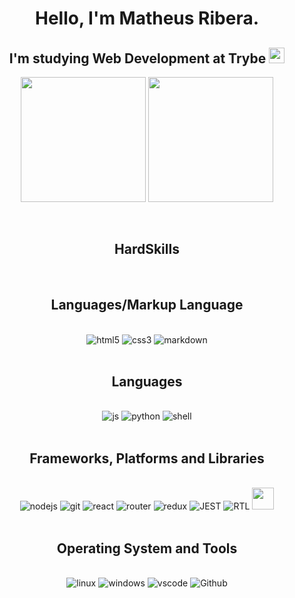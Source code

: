<strong>
  <h1
    align="center"
  >Hello, I'm Matheus Ribera.</h1>
  <h2
    align="center"
  >
  I'm studying Web Development at Trybe
  <img
    heigh="150px"
    src="https://miro.medium.com/max/2400/1*_8rYOyJj9qiQsmeoVk3Gfg.png" width="25px"
    />
  </h2>
</strong>
<div
    align="center"
>
  <img
    height="200px"
    align="center"
    src="https://github-readme-stats.vercel.app/api?username=MathRibera&show_icons=true&theme=dracula"
  />
  <img
    height="200px"
    align="center"
    src="https://github-readme-stats.vercel.app/api/top-langs/?username=MathRibera&show_icons=true&theme=dracula&layout=compact"
    />
</div>
<br><br>
<h2
  align="center"
>
  HardSkills
</h2>
<br>
<h2
  align="center"
>Languages/Markup Language</h2>
<br>
<div
  align="center"
>
  <img src="https://img.shields.io/badge/html5-%23E34F26.svg?style=for-the-badge&logo=html5&logoColor=white" alt="html5"/>
  <img src="https://img.shields.io/badge/css3-%231572B6.svg?style=for-the-badge&logo=css3&logoColor=white" alt="css3"/>
  <img src="https://img.shields.io/badge/markdown-%23000000.svg?style=for-the-badge&logo=markdown&logoColor=white" alt="markdown"/>
</div>
<br>
<h2
  align="center"
>Languages</h2>
<br>
<div
  align="center"
>
  <img src="https://img.shields.io/badge/javascript-%23323330.svg?style=for-the-badge&logo=javascript&logoColor=%23F7DF1E" alt="js"/>
  <img src="https://img.shields.io/badge/python-3670A0?style=for-the-badge&logo=python&logoColor=ffdd54" alt="python"/>
  <img src="https://img.shields.io/badge/shell_script-%23121011.svg?style=for-the-badge&logo=gnu-bash&logoColor=white" alt="shell"/>
</div>
<br>
<h2
  align="center"
>Frameworks, Platforms and Libraries</h2>
<br>
<div
  align="center"
>
  <img src="https://img.shields.io/badge/node.js-6DA55F?style=for-the-badge&logo=node.js&logoColor=white" alt="nodejs"/>
  <img src="https://img.shields.io/badge/git-%23F05033.svg?style=for-the-badge&logo=git&logoColor=white" alt="git">
  <img src="https://img.shields.io/badge/react-%2320232a.svg?style=for-the-badge&logo=react&logoColor=%2361DAFB" alt="react"/>
  <img src="https://img.shields.io/badge/React_Router-CA4245?style=for-the-badge&logo=react-router&logoColor=white" alt="router"/>
  <img src="https://img.shields.io/badge/redux-%23593d88.svg?style=for-the-badge&logo=redux&logoColor=white" alt="redux"/>
  <img src="https://img.shields.io/badge/-jest-%23C21325?style=for-the-badge&logo=jest&logoColor=white" alt="JEST">
  <img src="https://img.shields.io/badge/-TestingLibrary-%23E33332?style=for-the-badge&logo=testing-library&logoColor=white" alt="RTL"/>



  <img src="https://img.icons8.com/parakeet/512/api.png" width="35px"/>
</div>
<br>
<h2
  align="center"
>Operating System and Tools</h2>
<br>
<div
  align="center"
>
  <img src="https://img.shields.io/badge/Linux-FCC624?style=for-the-badge&logo=linux&logoColor=black" alt="linux">
  <img src="https://img.shields.io/badge/Windows-0078D6?style=for-the-badge&logo=windows&logoColor=white" alt="windows"/>
  <img src="https://img.shields.io/badge/Visual%20Studio%20Code-0078d7.svg?style=for-the-badge&logo=visual-studio-code&logoColor=white" alt="vscode">
  <img src="https://img.shields.io/badge/github-%23121011.svg?style=for-the-badge&logo=github&logoColor=white" alt="Github"/>
</div>
